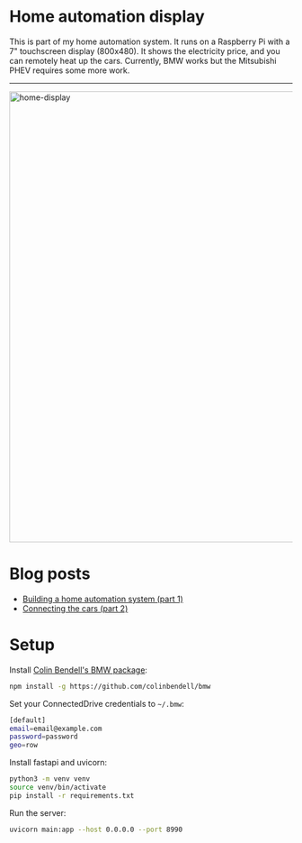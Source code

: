 # Home automation display

This is part of my home automation system. It runs on a Raspberry Pi with a 7" touchscreen display (800x480). It shows the electricity price, and you can remotely heat up the cars. Currently, BMW works but the Mitsubishi PHEV requires some more work.

---

<img width="800" alt="home-display" src="https://github.com/user-attachments/assets/bc56c119-a16d-49f6-8c69-045abc7a53a1">


# Blog posts

- [Building a home automation system (part 1)](https://kimsalmi.com/posts/2024/home-automation/)
- [Connecting the cars (part 2)](https://kimsalmi.com/posts/2024/home-automation-2/)  

# Setup

Install [Colin Bendell's BMW package](https://github.com/colinbendell/bmw):

```bash
npm install -g https://github.com/colinbendell/bmw
```

Set your ConnectedDrive credentials to `~/.bmw`:
```bash
[default]
email=email@example.com
password=password
geo=row
```

Install fastapi and uvicorn:

```bash
python3 -m venv venv
source venv/bin/activate
pip install -r requirements.txt
```

Run the server:

```bash
uvicorn main:app --host 0.0.0.0 --port 8990
```

